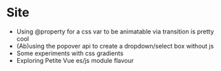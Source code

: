 # Site

- Using @property for a css var to be animatable via transition is pretty cool
- (Ab)using the popover api to create a dropdown/select box without js
- Some experiments with css gradients
- Exploring Petite Vue es/js module flavour
